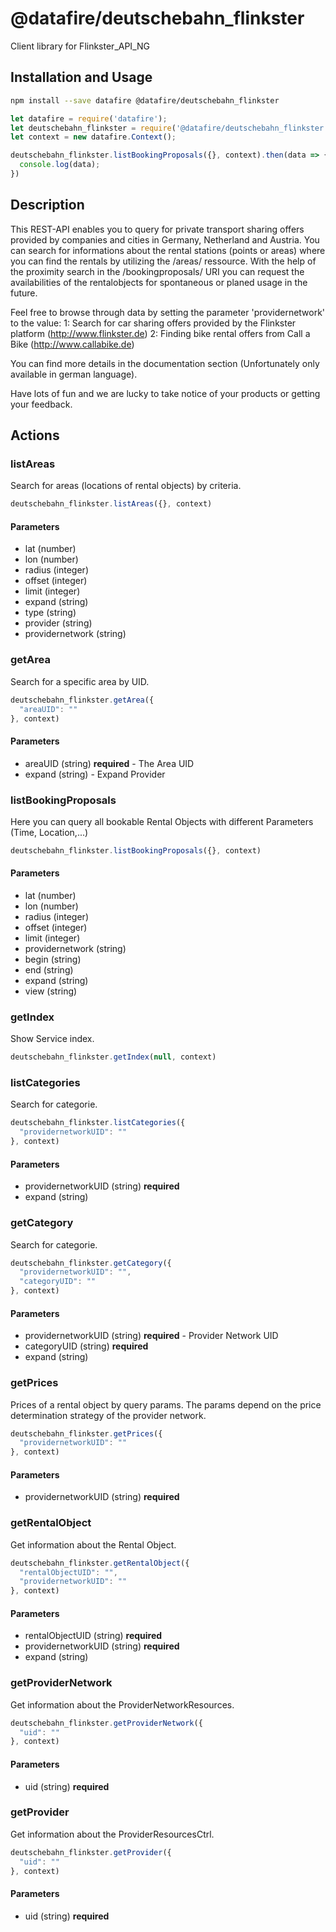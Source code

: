 # @datafire/deutschebahn_flinkster

Client library for Flinkster_API_NG

## Installation and Usage
```bash
npm install --save datafire @datafire/deutschebahn_flinkster
```

```js
let datafire = require('datafire');
let deutschebahn_flinkster = require('@datafire/deutschebahn_flinkster').actions;
let context = new datafire.Context();

deutschebahn_flinkster.listBookingProposals({}, context).then(data => {
  console.log(data);
})
```

## Description
This REST-API enables you to query for private transport sharing offers provided by companies and cities in Germany, Netherland and Austria. 
You can search for informations about the rental stations (points or areas) where you can find the rentals by utilizing the /areas/ ressource. 
With the help of the proximity search in the /bookingproposals/ URI you can request the availabilities of the rentalobjects for spontaneous or planed usage in the future. 

Feel free to browse through data by setting the parameter 'providernetwork' to the value: 
 1: Search for car sharing offers provided by the Flinkster platform (http://www.flinkster.de)
2: Finding bike rental offers from Call a Bike (http://www.callabike.de) 

You can find more details in the documentation section (Unfortunately only available in german language).

Have lots of fun and we are lucky to take notice of your products or getting your feedback.

## Actions
### listAreas
Search for areas (locations of rental objects) by criteria.


```js
deutschebahn_flinkster.listAreas({}, context)
```

#### Parameters
* lat (number)
* lon (number)
* radius (integer)
* offset (integer)
* limit (integer)
* expand (string)
* type (string)
* provider (string)
* providernetwork (string)

### getArea
Search for a specific area by UID.


```js
deutschebahn_flinkster.getArea({
  "areaUID": ""
}, context)
```

#### Parameters
* areaUID (string) **required** - The Area UID 
* expand (string) - Expand Provider

### listBookingProposals
Here you can query all bookable Rental Objects with different Parameters (Time, Location,...)


```js
deutschebahn_flinkster.listBookingProposals({}, context)
```

#### Parameters
* lat (number)
* lon (number)
* radius (integer)
* offset (integer)
* limit (integer)
* providernetwork (string)
* begin (string)
* end (string)
* expand (string)
* view (string)

### getIndex
Show Service index.


```js
deutschebahn_flinkster.getIndex(null, context)
```


### listCategories
Search for categorie.


```js
deutschebahn_flinkster.listCategories({
  "providernetworkUID": ""
}, context)
```

#### Parameters
* providernetworkUID (string) **required**
* expand (string)

### getCategory
Search for categorie.


```js
deutschebahn_flinkster.getCategory({
  "providernetworkUID": "",
  "categoryUID": ""
}, context)
```

#### Parameters
* providernetworkUID (string) **required** - Provider Network UID
* categoryUID (string) **required**
* expand (string)

### getPrices
Prices of a rental object by query params. The params depend on the price determination strategy of the provider network.



```js
deutschebahn_flinkster.getPrices({
  "providernetworkUID": ""
}, context)
```

#### Parameters
* providernetworkUID (string) **required**

### getRentalObject
Get information about the Rental Object.



```js
deutschebahn_flinkster.getRentalObject({
  "rentalObjectUID": "",
  "providernetworkUID": ""
}, context)
```

#### Parameters
* rentalObjectUID (string) **required**
* providernetworkUID (string) **required**
* expand (string)

### getProviderNetwork
Get information about the ProviderNetworkResources.



```js
deutschebahn_flinkster.getProviderNetwork({
  "uid": ""
}, context)
```

#### Parameters
* uid (string) **required**

### getProvider
Get information about the ProviderResourcesCtrl.



```js
deutschebahn_flinkster.getProvider({
  "uid": ""
}, context)
```

#### Parameters
* uid (string) **required**

